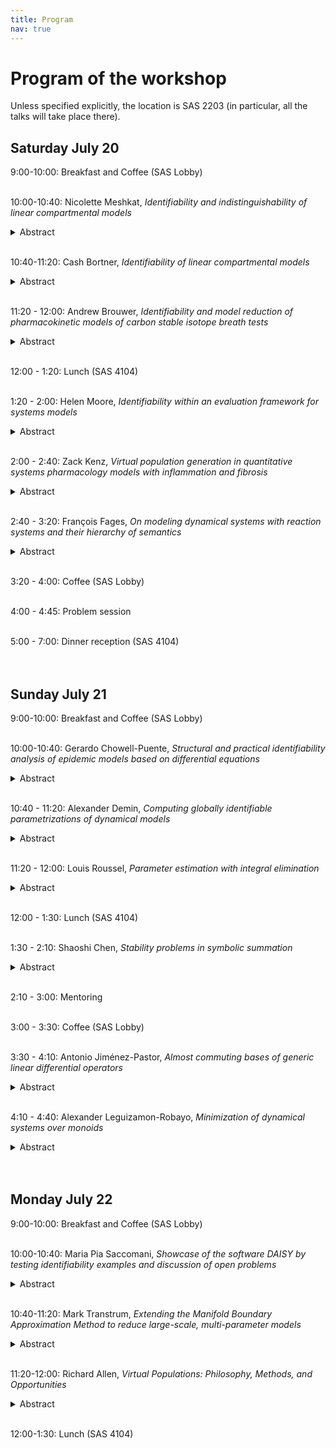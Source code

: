```yaml
---
title: Program
nav: true
---
```


# Program of the workshop

Unless specified explicitly, the location is SAS 2203 (in particular, all the talks will take place there).

## Saturday July 20

9:00-10:00: Breakfast and Coffee (SAS Lobby)
<br>
<br>

10:00-10:40: Nicolette Meshkat, *Identifiability and indistinguishability of linear compartmental models*
<details><summary>Abstract</summary>
An important question that arises when modeling is if the unknown parameters can be determined from data, the parameter estimation problem.  A key first step is to ask which parameters can be determined given perfect data.  This is called the structural identifiability problem.  We examine this question for a class of models called linear compartmental models, used in pharmacokinetics, physiology, cell biology, toxicology, and ecology.  We also examine a related problem called indistinguishability, which examines if two distinct models yield the same dynamics.  We will consider the underlying graph corresponding to our model and use tools from graph theory and computational algebra to analyze our models.
</details>
<br>

10:40-11:20: Cash Bortner, *Identifiability of linear compartmental models*
<details><summary>Abstract</summary>
Recovering parameter values from mathematical models is a primary interest of those who use them to model the physical and biological world. This recovery, or identification, of parameters within models is also an interesting mathematical problem that we call Identifiability. In this talk, we will explore the identifiability of a specific type of model called Linear Compartmental Models, which are often used to understand biological phenomena and have an underlying graphical structure. Specifically, we will explore the relationship between this graphical structure of Linear Compartmental Models and the corresponding model identifiability.
</details>
<br>

11:20 - 12:00: Andrew Brouwer, *Identifiability and model reduction of pharmacokinetic models of carbon stable isotope breath tests*
<details><summary>Abstract</summary>
This talk will present a simple but meaningful example of the importance and application of identifiability analysis to compartmental models in a real-world context. Carbon stable isotope breath tests provide a dose of non-radioactive 13C-labeled substrate, which is digested, absorbed, and metabolized, appearing on the breath as 13CO2. These tests offer new opportunities to better understand gastrointestinal function in health and disease. However, it is often not clear how to isolate information about a gastrointestinal or metabolic process of interest from a breath test curve, and it is generally unknown how well summary statistics from empirical curve fitting correlate with underlying biological rates. We developed a framework that can be used to make mechanistic inference about the metabolic rates underlying a 13C breath test curve, and we applied it to a pilot study of 13C-sucrose breath test in 20 healthy adults. Starting from a standard conceptual model of sucrose metabolism, we determined the structural and practical identifiability of the model, using algebraic methods and profile likelihoods, respectively. We used these results to develop a reduced, identifiable model as a function of a gamma-distributed process; an exponential process; and a scaling term related to the fraction of the substrate that is exhaled as opposed to sequestered or excreted through urine. Our work develops a better understanding of how the underlying biological processes impact different aspects of 13C breath test curves, enhancing the clinical and research potential of these 13C breath tests.
</details>
<br>

12:00 - 1:20: Lunch (SAS 4104)
<br>
<br>

1:20 - 2:00: Helen Moore, *Identifiability within an evaluation framework for systems models*
<details><summary>Abstract</summary>
I will discuss model evaluation for quantitative systems pharmacology (QSP) models. I will include both structural and practical identifiability in the context of in-host QSP models, and my views on where identifiability should sit within a modeling workflow. I will show an example of model evaluation applied to a QSP model for multiple myeloma.
</details>
<br>

2:00 - 2:40: Zack Kenz, *Virtual population generation in quantitative systems pharmacology models with inflammation and fibrosis*
<details><summary>Abstract</summary>
Mechanistic, mathematical modeling approaches such as quantitative systems pharmacology (QSP) can identify the links between pathophysiologic mechanisms and clinical sequela, aid in interpreting drug treatment results, and predict potential efficacy for novel treatments. Virtual patients, mathematically explicit hypothesis of disease pathophysiology, are generated and validated during model development and subsequently used to support decision-making (e.g., dose selection, efficacy/safety) and hypothesis testing (e.g., interrogate treatment mechanism of action, identify data gaps). Multiple methods for generation and validation of virtual populations exist; a subset will be discussed in the context of clinically relevant complex multi-scale QSP models with inflammation and fibrosis.
</details>
<br>

2:40 - 3:20: François Fages, *On modeling dynamical systems with reaction systems and their hierarchy of semantics*
<details><summary>Abstract</summary>
Historically, Chemical Reaction Networks (CRN) have been introduced to model high-level cell processes in terms of their low-level molecular interactions. Formally, a CRN, better called a Reaction System (RS), is a finite set of formal kinetic reaction rules with a well-defined hypergraph structure and several possible dynamics. One same RS model can be interpreted in a hierarchy of formal semantics related by either approximation or abstraction relationships, including the differential semantics (ordinary differential equation), stochastic semantics (continuous-time Markov chain), probabilistic semantics (probabilistic Petri net forgetting about continuous time), discrete semantics (Petri net forgetting about transition probabilities), and Boolean semantics forgetting precise numbers. We shall show how these different semantics come with different analysis tools which can reveal various dynamical properties of the other interpretations. In our CRN modeling software <a href="http://contraintes.inria.fr/biocham/">BIOCHAM</a> (biochemical abstract machine), these static analysis tools are complemented by dynamical analysis tools for parameter search based on quantitative temporal logic, and by an original CRN synthesis tool for compiling real functions in abstract elementary CRNs that can be compared with natural CRNs.
</details>
<br>

3:20 - 4:00: Coffee (SAS Lobby)
<br>
<br>

4:00 - 4:45: Problem session
<br>
<br>

5:00 - 7:00: Dinner reception (SAS 4104)
<br>
<br>
<br>

## Sunday July 21

9:00-10:00: Breakfast and Coffee (SAS Lobby)
<br>
<br>

10:00-10:40: Gerardo Chowell-Puente, *Structural and practical identifiability analysis of epidemic models based on differential equations*
<details><summary>Abstract</summary>
The successful application of epidemic models hinges on reliably estimating model parameters from limited observations. A crucial step before parameter estimation is ensuring that model parameters are structurally identifiable from observed system states. We describe a workflow for conducting structural and practical identifiability analysis of differential equation epidemic models using computational tools. Through various examples, we demonstrate that structural identifiability issues can be resolved by incorporating additional observations, assuming known initial conditions, using prior information to fix certain parameters, or modifying the model based on identified parameter correlations. We also highlight how structural identifiability analysis enriches compartmental diagrams by indicating observed state variables and analysis results.
</details>
<br>

10:40 - 11:20: Alexander Demin, *Computing globally identifiable parametrizations of dynamical models*
<details><summary>Abstract</summary>
Dynamical models described by ordinary differential equations (ODEs) are ubiquitous in engineering and the sciences. Structural identifiability is a property of a dynamical model that determines if the model parameters and states can be identified from experimental data in the absence of noise. A priori structural identifiability analysis is crucial for meaningful parameter estimation in practice. In this talk, we will present an algorithm for finding a globally identifiable parametrization of a model described by a system of ODEs, where each state and parameter in the new parametrization is directly related to the original states and parameters. Additionally, we will show how the algorithm is integrated in the form of a practical implementation in the Julia package <a href="https://github.com/SciML/StructuralIdentifiability.jl">StructuralIdentiafiability.jl</a>.
<br>
This work is a joint result by Alexander Demin, Gleb Pogudin, and Chris Rackauckas.
</details>
<br>

11:20 - 12:00: Louis Roussel, *Parameter estimation with integral elimination*
<details><summary>Abstract</summary>
In this talk, we investigate the interest of using nonlinear integral equations instead of nonlinear differential equations in a modeling context.  In particular, we compare the quality of parameter estimation on an academic example using different input-output differential and integral equations. Finally, I will present the package IntegralElimination on two examples. The Python implementation is available <a href="https://codeberg.org/louis-roussel/IntegralElimination">here</a>.
<br>
Keywords: parameter estimation, input-output equations, integral elimination
</details>
<br>

12:00 - 1:30: Lunch (SAS 4104)
<br>
<br>

1:30 - 2:10: Shaoshi Chen, *Stability problems in symbolic summation*
<details><summary>Abstract</summary>
This talk aims to initialize a dynamical aspect of symbolic summation by studying stability problems in difference fields.
We present some basic properties of stable elements in a difference field and P-recursive sequences that enable us to characterize all possible stable hypergeometric sequences. Some problems for future studies are proposed towards deeper dynamical studies in difference algebra.
</details>
<br>

2:10 - 3:00: Mentoring
<br>
<br>

3:00 - 3:30: Coffee (SAS Lobby)
<br>
<br>

3:30 - 4:10: Antonio Jiménez-Pastor, *Almost commuting bases of generic linear differential operators*
<details><summary>Abstract</summary>
The study of the centralizer of linear differential operators is useful in several applications. However, computing these objects is a challenging problem in general. In this talk, we will study almost commuting operators, which are easier to handle. These almost commuting operators form a vector space for which we can effectively compute a basis in the generic case. We will show how this algorithm works, the tools used for it and how this can help to compute non-trivial elements of the centralizer for specific linear differential operators. This is a joint work with Sonia L. Rueda.
</details>
<br>

4:10 - 4:40: Alexander Leguizamon-Robayo, *Minimization of dynamical systems over monoids*
<details><summary>Abstract</summary>
Quantitative notions of bisimulation are well-known tools for the minimization of dynamical models such as Markov chains and ordinary differential equations (ODEs). In forward bisimulations, each state in the quotient model represents an equivalence class and the dynamical evolution gives the overall sum of its members in the original model. We introduce generalized forward bisimulation (GFB) for dynamical systems over commutative monoids and develop a partition refinement algorithm to compute the coarsest one. When the monoid is (R,+), we recover probabilistic bisimulation for Markov chains and more recent forward bisimulations for nonlinear ODEs. Using (R,⋅) we get nonlinear reductions for discrete-time dynamical systems and ODEs where each variable in the quotient model represents the product of original variables in the equivalence class. When the domain is a finite set such as the Booleans, we can apply GFB to Boolean networks (BN), a widely used dynamical model in computational biology. Using a prototype implementation of our minimization algorithm for GFB, we find disjunction- and conjunction-preserving reductions on 60 BN from two well-known repositories, and demonstrate the obtained analysis speed-ups. We also provide the biological interpretation of the reduction obtained for two selected BN, and we show how GFB enables the analysis of a large one that could not be analyzed otherwise. Using a randomized version of our algorithm we find product-preserving (therefore non-linear) reductions on 21 dynamical weighted networks from the literature that could not be handled by the exact algorithm.
<br>
Joint work with Georgios Argyris, Alberto Lluch Lafuente, Mirco Tribastone, Max Tschaikowski, Andrea Vandin.
</details>
<br>
<br>

## Monday July 22

9:00-10:00: Breakfast and Coffee (SAS Lobby)
<br>
<br>

10:00-10:40: Maria Pia Saccomani, *Showcase of the software DAISY by testing identifiability examples and discussion of open problems*
<details><summary>Abstract</summary>
Complex nonlinear ordinary differential equations (ODE) models are often being proposed for modeling dynamic biological systems. The recovery of the model parameter values can be approached as a parameter estimation problem starting from input-output experiments, which is often difficult due to practical limitations and/or mathematical ill-posedness. The first relevant question is whether the model parameters can be (uniquely) determined, at least for suitable input functions. To check this property, called <em>(global) identifiability</em>, is a first step necessary to correctly solve the parameter estimation from the experimental data. Checking global identifiability is challenging and different algorithms have been proposed based on different mathematical settings.
<br>
In this context, the aims of this talk are twofold: 
<ol>
<li>
to present a new version of the software package DAISY (Differential Algebra Identifiability of SYstems), freely available from the <a href="https://daisy.dei.unipd.it">website</a>. Daisy is coded in the symbolic language Reduce and, so far, works both under Windows and MacOS. Knowledge of high-level programming languages and mathematics are not a prerequisite for using the software. This program implements complex differential and computer algebra algorithms to test the structural identifiability of dynamic systems described by polynomial (or rational) equations.  A differential algebra method is used to compute the characteristic set of the differential ideal generated by the polynomials defining the system. It implements the pseudodivision algorithm of differential polynomials proposed by Ritt and uses the Gröbner bases algorithm to solve the resulting algebraic polynomial equations. 
I will show in detail how to implement each part of the algorithm by running some examples. In particular, new improvements introduced to guarantee the theoretical correctness of the implementation (sometimes at the expense of computational complexity) will be highlighted. I will outline the peculiarities of its application to dynamical models, especially regarding the use of known initial conditions, whenever present. This requires the simulation of the input and output variables and the calculation of high order derivatives. Moreover, I will suggest some strategies and tricks, based on theoretical considerations, to increase the performance of the algorithm and the efficiency of the software. Finally, a further feature of DAISY, holding for locally identifiable models will be shown. DAISY is useful not only <em>a priori</em> (before designing an experiment), but also after numerical estimation of the parameters, as it can be used to calculate all the equivalent solutions of the model parameters, a result of crucial importance in biomedical studies.
To explain all these points, I will use real biological models recently proposed in literature through a step-by-step analysis of the algorithm.
</li>
<li>
    To discuss some open problems regarding the applicability and the efficiency of DAISY. Among these:
    <ul>
        <li>the reasons why DAISY may not terminate for specific model structures and some possible suggested solutions,</li>
        <li>the crucial step of moving from the symbolic calculation of the Gröbner bases, which in practice could be unfeasible, to a numerical one. This requires the adoption of more sophisticated randomization algorithms,</li>
        <li>the need of a user-friendly interface where one can immediately appreciate all the provided results,</li>
        <li>in addition to the global identifiability of the model, DAISY easily checks the model algebraic observability. It may also be interesting to couple DAISY to algorithms checking other important structural properties such as controllability and input persistent excitability, necessary to guarantee the correctness of the identifiability results.</li>
    </ul>
    To show all the above points I will run some classical benchmark models used for identifiability software comparison in DAISY.
</li>
</ol>
</details>
<br>

10:40-11:20: Mark Transtrum, *Extending the Manifold Boundary Approximation Method to reduce large-scale, multi-parameter models*
<details><summary>Abstract</summary>
The Manifold Boundary Approximation Method (MBAM) is a model reduction technique based on information geometry and sloppy model analysis.  This approach interprets a multi-parameter model as a manifold with parameters as coordinates.  The Fisher Information Matrix is a natural metric on this manifold, so that distance is statistical distinguishability from data.  Multi-parameter models often exhibit a systematic compression of the parameter space in the information metric, so the model manifold is very narrow in most directions, a phenomenon known as sloppiness.  We empirically observe that the boundaries of these manifolds are physically interpretable, reduced-order models.  MBAM identifies reduced-order models using geodesics to connect a complicated model to a simpler one on the boundary.  This approach is computationally and manually intensive, limiting it to moderately-sized models with a few dozen parameters.  I present a computationally efficient generalization of MBAM, applicable to models with many more parameters.  After reparameterizing, I recast the model reduction problem as a sequence of convex optimizations that can be solved efficiently for high-dimensional parameter spaces.  I demonstrate on models from physics, biology, and power systems.
</details>
<br>

11:20-12:00: Richard Allen, *Virtual Populations: Philosophy, Methods, and Opportunities*
<details><summary>Abstract</summary>
Virtual Populations are used in Quantitative Systems Pharmacologyn (QSP) models to capture parameter uncertainty and population variability. Conceptually, they are one way in which we practically overcome challenges with parameter unidentifiability. In this talk I will introduce the virtual population concept and why it is useful with real examples from drug development.
</details>
<br>

12:00-1:30: Lunch (SAS 4104)
